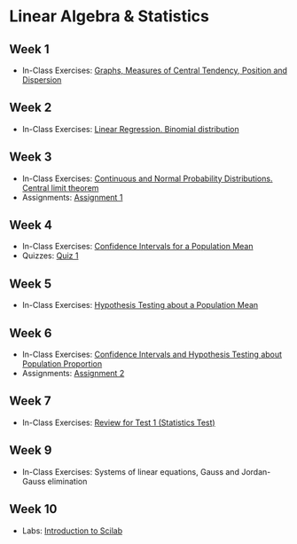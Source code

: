 # Linear Algebra & Statistics

## Week 1

- In-Class Exercises: [Graphs, Measures of Central Tendency, Position and Dispersion](module01)

## Week 2

- In-Class Exercises: [Linear Regression. Binomial distribution](module02)

## Week 3

- In-Class Exercises: [Continuous and Normal Probability Distributions. Central limit theorem](module03)
- Assignments: [Assignment 1](assignment1)

## Week 4

- In-Class Exercises: [Confidence Intervals for a Population Mean](module04)
- Quizzes: [Quiz 1](quiz1)

## Week 5

- In-Class Exercises: [Hypothesis Testing about a Population Mean](module05)

## Week 6

- In-Class Exercises: [Confidence Intervals and Hypothesis Testing about Population Proportion](module06)
- Assignments: [Assignment 2](assignment2)

## Week 7

- In-Class Exercises: [Review for Test 1 (Statistics Test)](module07)

## Week 9

- In-Class Exercises: Systems of linear equations, Gauss and Jordan-Gauss elimination

## Week 10

- Labs: [Introduction to Scilab](lab1)
